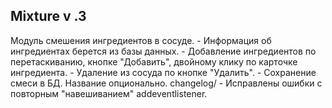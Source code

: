 ## Mixture v .3
Модуль смешения ингредиентов в сосуде.
    - Информация об ингредиентах берется из базы данных.
    - Добавление ингредиентов по перетаскиванию, кнопке "Добавить", двойному клику по карточке ингредиента.
    - Удаление из сосуда по кнопке "Удалить".
    - Сохранение смеси в БД. Название опционально.
changelog/
    - Исправлены ошибки с повторным "навешиванием" addeventlistener.